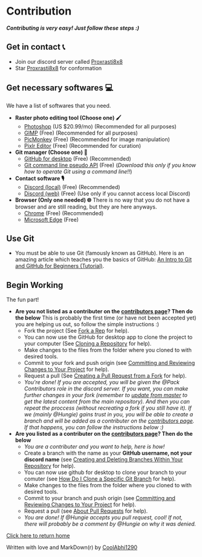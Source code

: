 # Contribution
***Contributing is very easy! Just follow these steps :)***

## Get in contact 📞
 - Join our discord server called [Proxrasti8x8](http://discord.gg/haPTVtJ)
 - Star [Proxrasti8x8](https://github.com/ProcrastinationNation/Procrasti8x8) for conformation

## Get necessary softwares 💻
We have a list of softwares that you need.
 - **Raster photo editing tool (Choose one) 🖌️**
	 - [Photoshop]([https://www.adobe.com/products/photoshop.html](https://www.adobe.com/products/photoshop.html)) (US $20.99/mo) (Recommended for all purposes)
	 - [GIMP](https://www.gimp.org/) (Free) (Recommended for all purposes)
	 - [PicMonkey](http://www.picmonkey.com/) (Free) (Recommended for image manipulation)
	 - [Pixlr Editor](https://pixlr.com/editor/) (Free) (Recommended for curation)
 - **Git manager (Choose one) 💾**
	 - [GitHub for desktop](https://desktop.github.com/) (Free) (Recommended)
	 - [Git command line pseudo API](https://git-scm.com/downloads) (Free) (*Download this only if you know how to operate Git using a command line!!*)
 - **Contact software 🎙️**
	 - [Discord (local)](https://discordapp.com/download) (Free) (Recommended)
	 - [Discord (web)](http://app.discord.com/) (Free) (Use only if you cannot access local Discord)
 - **Browser (Only one needed) 🌐**
 There is no way that you do not have a browser and are still reading, but they are here anyways.
	 - [Chrome](https://www.google.com/chrome/browser/) (Free) (Recommended)
	 - [Microsoft Edge](https://www.microsoft.com/en-us/edge) (Free)

## Use Git
 - You must be able to use Git (famously known as GitHub). Here is an amazing article which teaches you the basics of GitHub: [An Intro to Git and GitHub for Beginners (Tutorial)](https://product.hubspot.com/blog/git-and-github-tutorial-for-beginners).

## Begin Working
The fun part!
 - **Are you not listed as a contributer on the [contributors page](https://github.com/ProcrastinationNation/Procrasti8x8/graphs/contributors)? Then do the below**
	 This is probably the first time (or have not been accepted yet) you are helping us out, so follow the simple instructions :)
	 - Fork the project (See [Fork a Rep](https://help.github.com/en/github/getting-started-with-github/fork-a-repo) for help).
	 - You can now use the GitHub for desktop app to clone the project to your computer (See [Cloning a Repository](https://help.github.com/en/github/creating-cloning-and-archiving-repositories/cloning-a-repository) for help).
	 - Make changes to the files from the folder where you cloned to with desired tools.
	 - Commit to your fork and push origin (see [Committing and Reviewing Changes to Your Project](https://help.github.com/en/desktop/contributing-to-projects/committing-and-reviewing-changes-to-your-project) for help).
	 - Request a pull (See [Creating a Pull Request from a Fork](https://help.github.com/en/github/collaborating-with-issues-and-pull-requests/creating-a-pull-request-from-a-fork) for help).
	 - *You're done! If you are accepted, you will be given the @Pack Contributors role in the discord server. If you want, you can make further changes in your fork (remember to [update from master](https://gist.github.com/santisbon/a1a60db1fb8eecd1beeacd986ae5d3ca) to get the latest content from the main repository). And then you can repeat the proccess (without recreating a fork if you still have it). If we (mainly @Hungie) gains trust in you, you will be able to create a branch and will be added as a contributer on the [contributors page](https://github.com/ProcrastinationNation/Procrasti8x8/graphs/contributors). If that happens, you can follow the instructions below :)*
 - **Are you listed as a contributer on the [contributors page](https://github.com/ProcrastinationNation/Procrasti8x8/graphs/contributors)? Then do the below**
	 - *You are a contributer and you want to help, here is how!*
	 - Create a branch with the name as your **GitHub username, not your discord name** (see [Creating and Deleting Branches Within Your Repository](https://help.github.com/en/github/collaborating-with-issues-and-pull-requests/creating-and-deleting-branches-within-your-repository) for help).
	 - You can now use github for desktop to clone your branch to your comuter (see [How Do I Clone a Specific Git Branch](https://stackoverflow.com/questions/1911109/how-do-i-clone-a-specific-git-branch) for help).
	 - Make changes to the files from the folder where you cloned to with desired tools.
	 - Commit to your branch and push origin (see [Committing and Reviewing Changes to Your Project](https://help.github.com/en/desktop/contributing-to-projects/committing-and-reviewing-changes-to-your-project) for help).
	 - Request a pull (see [About Pull Requests](https://help.github.com/en/github/collaborating-with-issues-and-pull-requests/about-pull-requests) for help).
	 - *You are done! If @Hungie accepts you pull request, cool! If not, there will probably be a comment by @Hungie on why it was denied.*

[Click here to return home](https://github.com/ProcrastinationNation/Procrasti8x8)

Written with love and MarkDown(r) by [CoolAbhi1290](http://coolabhi1290.epizy.com/)
